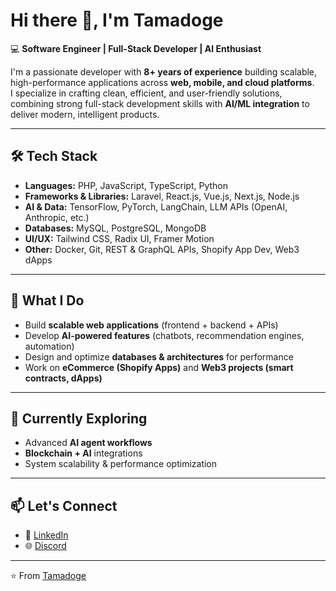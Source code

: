 # Hi there 👋, I'm Tamadoge  

💻 **Software Engineer | Full-Stack Developer | AI Enthusiast**  

I'm a passionate developer with **8+ years of experience** building scalable, high-performance applications across **web, mobile, and cloud platforms**.  
I specialize in crafting clean, efficient, and user-friendly solutions, combining strong full-stack development skills with **AI/ML integration** to deliver modern, intelligent products.  

---

## 🛠️ Tech Stack  
- **Languages:** PHP, JavaScript, TypeScript, Python  
- **Frameworks & Libraries:** Laravel, React.js, Vue.js, Next.js, Node.js  
- **AI & Data:** TensorFlow, PyTorch, LangChain, LLM APIs (OpenAI, Anthropic, etc.)  
- **Databases:** MySQL, PostgreSQL, MongoDB  
- **UI/UX:** Tailwind CSS, Radix UI, Framer Motion  
- **Other:** Docker, Git, REST & GraphQL APIs, Shopify App Dev, Web3 dApps  

---

## 🚀 What I Do  
- Build **scalable web applications** (frontend + backend + APIs)  
- Develop **AI-powered features** (chatbots, recommendation engines, automation)  
- Design and optimize **databases & architectures** for performance  
- Work on **eCommerce (Shopify Apps)** and **Web3 projects (smart contracts, dApps)**  

---

## 🌱 Currently Exploring  
- Advanced **AI agent workflows**  
- **Blockchain + AI** integrations  
- System scalability & performance optimization  

---

## 📫 Let's Connect  
- 💼 [LinkedIn](https://www.linkedin.com/)  
- 🌐 [Discord](https://discord.com/users/294033815922540544)

---

⭐️ From [Tamadoge](https://github.com/tamadoge-max)  
